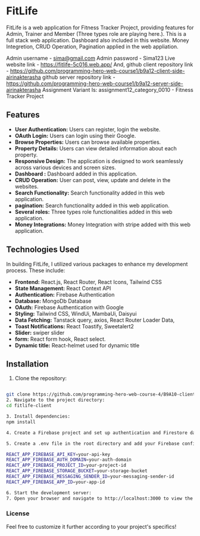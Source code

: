 # FitLife
FitLife is a web application for Fitness Tracker Project, providing features for Admin, Trainer and Member (Three types role are playing here.). This is a full stack web application. Dashboard also included in this website. Money Integretion, CRUD Operation, Pagination applied in the web appliation.


Admin username - sima@gmail.com
Admin password - Sima123
Live website link - https://fitlife-5c016.web.app/
And,
github client repository link - https://github.com/programming-hero-web-course1/b9a12-client-side-airinakterasha
github server repository link - https://github.com/programming-hero-web-course1/b9a12-server-side-airinakterasha
Assignment Variant Is: assignment12_category_0010 - Fitness Tracker Project


## Features

- **User Authentication:** Users can register, login the website.
- **OAuth Login:** Users can login using their Google.
- **Browse Properties:** Users can browse available properties.
- **Property Details:** Users can view detailed information about each property.
- **Responsive Design:** The application is designed to work seamlessly across various devices and screen sizes.
- **Dashboard :** Dashboard added in this application.
- **CRUD Operation:** User can post, view, update and delete in the websites.
- **Search Functionality:** Search functionality added in this web application.
- **pagination:** Search functionality added in this web application.
- **Several roles:** Three types role functionalities added in this web application.
- **Money Integrations:** Money Integration with stripe added with this web application.

## Technologies Used
In building FitLife, I utilized various packages to enhance my development process. These include:

- **Frontend:** React.js, React Router, React Icons, Tailwind CSS
- **State Management:** React Context API
- **Authentication:** Firebase Authentication
- **Database:** MongoDb Database
- **OAuth:** Firebase Authentication with Google 
- **Styling:** Tailwind CSS, WindUi, MambaUi, Daisyui
- **Data Fetching:** Tanstack query, axios, React Router Loader Data, 
- **Toast Notifications:** React Toastify, Sweetalert2
- **Slider:** swiper slider
- **form:** React form hook, React select.
- **Dynamic title:** React-helmet used for dynamic title

## Installation

1. Clone the repository:

```bash

git clone https://github.com/programming-hero-web-course-4/B9A10-client-side-airinakterasha
2. Navigate to the project directory:
cd fitlife-client

3. Install dependencies:
npm install

4. Create a Firebase project and set up authentication and Firestore database.

5. Create a .env file in the root directory and add your Firebase configuration:

REACT_APP_FIREBASE_API_KEY=your-api-key
REACT_APP_FIREBASE_AUTH_DOMAIN=your-auth-domain
REACT_APP_FIREBASE_PROJECT_ID=your-project-id
REACT_APP_FIREBASE_STORAGE_BUCKET=your-storage-bucket
REACT_APP_FIREBASE_MESSAGING_SENDER_ID=your-messaging-sender-id
REACT_APP_FIREBASE_APP_ID=your-app-id

6. Start the development server:
7. Open your browser and navigate to http://localhost:3000 to view the application.
```

### License
Feel free to customize it further according to your project's specifics!